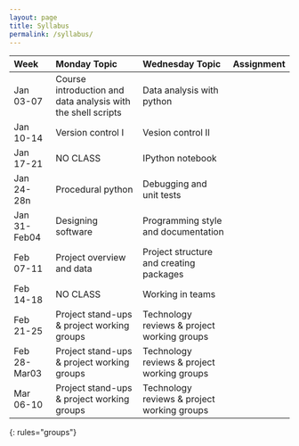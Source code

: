 ```yaml
---
layout: page
title: Syllabus
permalink: /syllabus/
---
```


| Week      | Monday Topic | Wednesday Topic | Assignment |
|:----------|:-------------|:----------------|:-----------|
|Jan 03-07       |Course introduction and data analysis with the shell scripts   |Data analysis with python  ||
|Jan 10-14       |Version control I   |Vesion control II  ||
|Jan 17-21       |NO CLASS   |IPython notebook  ||
|Jan 24-28n       |Procedural python   |Debugging and unit tests  ||
|Jan 31-Feb04   |Designing software   |Programming style and documentation  ||
|Feb 07-11       |Project overview and data   |Project structure and creating packages  ||
|Feb 14-18       |NO CLASS   |Working in teams  ||
|Feb 21-25       |Project stand-ups & project working groups   |Technology reviews & project working groups  ||
|Feb 28-Mar03   |Project stand-ups & project working groups   |Technology reviews & project working groups  ||
|Mar 06-10       |Project stand-ups & project working groups   |Technology reviews & project working groups  ||
{: rules="groups"}